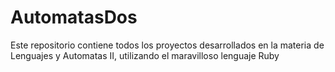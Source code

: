 # AutomatasDos
Este repositorio contiene todos los proyectos desarrollados en la materia de Lenguajes y Automatas II, utilizando el maravilloso lenguaje Ruby
